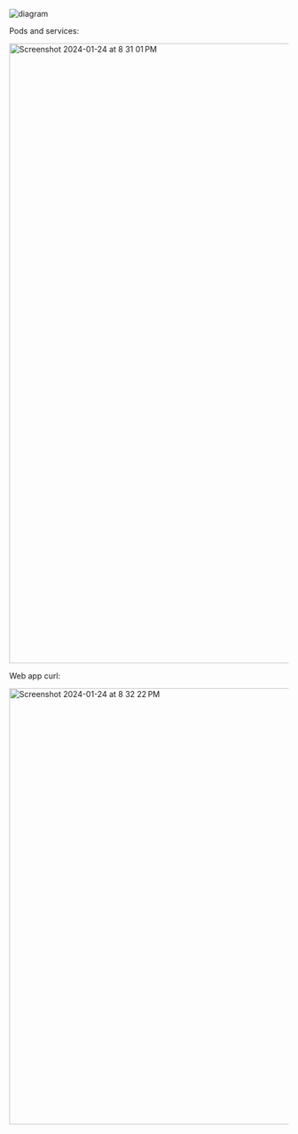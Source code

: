 ![diagram](https://github.com/ashishsha-rma/assignment-brahma/assets/157615095/dc35ebd4-6085-4fce-8d73-5c38804b086c)

Pods and services:

<img width="1117" alt="Screenshot 2024-01-24 at 8 31 01 PM" src="https://github.com/ashishsha-rma/assignment-brahma/assets/157615095/44587209-f3d2-4030-a14d-8d9f8af76558">

Web app curl:

<img width="786" alt="Screenshot 2024-01-24 at 8 32 22 PM" src="https://github.com/ashishsha-rma/assignment-brahma/assets/157615095/a681bb6f-ba7f-4d20-8d89-5a5ea76ca22b">
